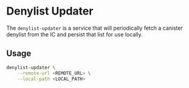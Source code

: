# Denylist Updater

The `denylist-updater` is a service that will periodically fetch a canister denylist from the IC and persist that list for use locally.

## Usage

```sh
denylist-updater \
    --remote-url <REMOTE_URL> \
    --local-path <LOCAL_PATH>
```
